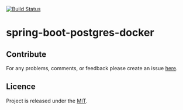 [![Build Status](https://travis-ci.org/egnaf/spring-boot-postgres-docker.svg?branch=dev)](https://travis-ci.org/egnaf/spring-boot-postgres-docker)

# spring-boot-postgres-docker

## Contribute
For any problems, comments, or feedback please create an issue 
[here](https://github.com/mamadaliev/design-patterns/issues).
<br>

## Licence
Project is released under the [MIT](https://en.wikipedia.org/wiki/MIT_License).